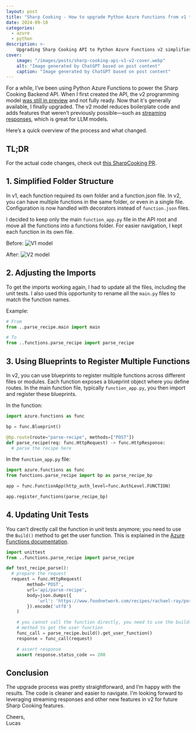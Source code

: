 ```yaml
---
layout: post
title: "Sharp Cooking - How to upgrade Python Azure Functions from v1 to v2"
date: 2024-09-10
categories:
  - azure
  - python
description: >-
    Upgrading Sharp Cooking API to Python Azure Functions v2 simplifies code, enhances organization, and enables new features like streaming.
cover:
    image: "/images/posts/sharp-cooking-api-v1-v2-cover.webp"
    alt: "Image generated by ChatGPT based on post content"
    caption: "Image generated by ChatGPT based on post content"
---
```


For a while, I’ve been using Python Azure Functions to power the Sharp Cooking Backend API. When I first created the API, the v2 programming model [was still in preview](https://azure.microsoft.com/en-us/updates/generally-available-v2-programming-model-for-azure-functions-using-python/#:~:text=Published%20date%3A%20May%2023%2C%202023,more%20familiar%20to%20Python%20developers.) and not fully ready. Now that it's generally available, I finally upgraded. The v2 model reduces boilerplate code and adds features that weren’t previously possible—such as [streaming responses](https://azure.microsoft.com/en-us/updates/public-preview-azure-functions-support-for-http-streams-in-python/), which is great for LLM models.

Here’s a quick overview of the process and what changed.

## TL;DR
For the actual code changes, check out [this SharpCooking PR](https://github.com/jlucaspains/sharp-cooking-web/pull/336).

## 1. Simplified Folder Structure
In v1, each function required its own folder and a function.json file. In v2, you can have multiple functions in the same folder, or even in a single file. Configuration is now handled with decorators instead of `function.json` files.

I decided to keep only the main `function_app.py` file in the API root and move all the functions into a functions folder. For easier navigation, I kept each function in its own file.

Before:
![V1 model](/images/posts/sharp-cooking-api-before.png)

After:
![V2 model](/images/posts/sharp-cooking-api-after.png)

## 2. Adjusting the Imports
To get the imports working again, I had to update all the files, including the unit tests. I also used this opportunity to rename all the `main.py` files to match the function names.

Example:

```python
# From
from ..parse_recipe.main import main

# To
from ..functions.parse_recipe import parse_recipe
```

## 3. Using Blueprints to Register Multiple Functions
In v2, you can use blueprints to register multiple functions across different files or modules. Each function exposes a blueprint object where you define routes. In the main function file, typically `function_app.py`, you then import and register these blueprints.

In the function:
```python
import azure.functions as func

bp = func.Blueprint()

@bp.route(route="parse-recipe", methods=["POST"]) 
def parse_recipe(req: func.HttpRequest) -> func.HttpResponse:
  # parse the recipe here
```

In the `function_app.py` file:
```python
import azure.functions as func
from functions.parse_recipe import bp as parse_recipe_bp

app = func.FunctionApp(http_auth_level=func.AuthLevel.FUNCTION)

app.register_functions(parse_recipe_bp)
```

## 4. Updating Unit Tests
You can’t directly call the function in unit tests anymore; you need to use the `Build()` method to get the user function. This is explained in the [Azure Functions documentation](https://docs.microsoft.com/en-us/azure/azure-functions/functions-reference-python).

```python
import unittest
from ..functions.parse_recipe import parse_recipe

def test_recipe_parse():
  # prepare the request
  request = func.HttpRequest(
        method='POST',
        url='api/parse-recipe',
        body=json.dumps({
            'url': 'https://www.foodnetwork.com/recipes/rachael-ray/pork-chops-with-golden-apple-sauce-recipe-1915826',
        }).encode('utf8')
    )

    # you cannot call the function directly, you need to use the build()
    # method to get the user function
    func_call = parse_recipe.build().get_user_function()
    response = func_call(request)

    # assert response
    assert response.status_code == 200
```

## Conclusion
The upgrade process was pretty straightforward, and I’m happy with the results. The code is cleaner and easier to navigate. I’m looking forward to leveraging streaming responses and other new features in v2 for future Sharp Cooking features.

Cheers,\
Lucas